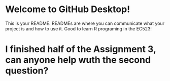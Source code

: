 # Welcome to GitHub Desktop!

This is your README. READMEs are where you can communicate what your project is and how to use it.
Good to learn R programing in the EC523!

# I finished half of the Assignment 3, can anyone help wuth the second question?
